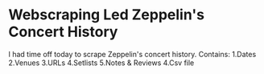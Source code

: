 # Webscraping Led Zeppelin's Concert History
I had time off today to scrape Zeppelin's concert history. 
Contains:
1.Dates
2.Venues
3.URLs
4.Setlists
5.Notes & Reviews
4.Csv file
